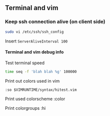 
## Terminal and vim

### Keep ssh connection alive (on client side)
``` Bash
sudo vi /etc/ssh/ssh_config
```
Insert
``` ServerAliveInterval 100 ```

#### Terminal and vim debug info
Test terminal speed
``` Bash
time seq -f 'blah blah %g' 100000
```
Print out colors used in vim
``` vim
:so $VIMRUNTIME/syntax/hitest.vim
```
Print used colorscheme
:color

Print colorgroups
:hi

<!--stackedit_data:
eyJoaXN0b3J5IjpbMjAxNTM4NjYyLC02NTM3NzYyNjZdfQ==
-->
